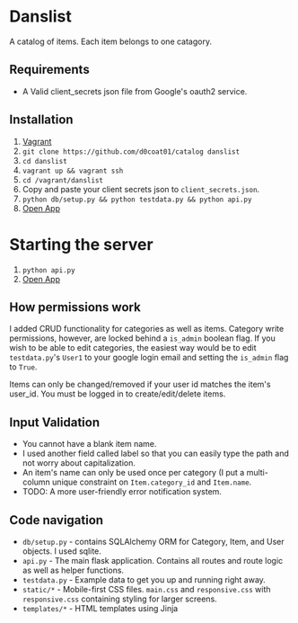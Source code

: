 # Danslist

A catalog of items. Each item belongs to one catagory.
## Requirements
* A Valid client_secrets json file from Google's oauth2 service.

## Installation
1. [Vagrant](https://www.vagrantup.com/)
2. `git clone https://github.com/d0coat01/catalog danslist`
3. `cd danslist`
4. `vagrant up && vagrant ssh`
5. `cd /vagrant/danslist`
6. Copy and paste your client secrets json to `client_secrets.json`.
7. `python db/setup.py && python testdata.py && python api.py`
8. [Open App](http://localhost:5000/)

# Starting the server
1. `python api.py`
2. [Open App](http://localhost:5000/)

## How permissions work
I added CRUD functionality for categories as well as items. Category write permissions, however, are locked behind a `is_admin` boolean flag. If you wish to be able to edit categories, the easiest way would be to edit `testdata.py`'s `User1` to your google login email and setting the `is_admin` flag to `True`.

Items can only be changed/removed if your user id matches the item's user_id. You must be logged in to create/edit/delete items.

## Input Validation
* You cannot have a blank item name.
* I used another field called label so that you can easily type the path and not worry about capitalization.
* An item's name can only be used once per category (I put a multi-column unique constraint on `Item.category_id` and `Item.name`.
* TODO: A more user-friendly error notification system.

## Code navigation

* `db/setup.py` - contains SQLAlchemy ORM for Category, Item, and User objects. I used sqlite.
* `api.py` - The main flask application. Contains all routes and route logic as well as helper functions.
* `testdata.py` - Example data to get you up and running right away.
* `static/*` - Mobile-first CSS files. `main.css` and `responsive.css` with `responsive.css` containing styling for larger screens.
* `templates/*` - HTML templates using Jinja
